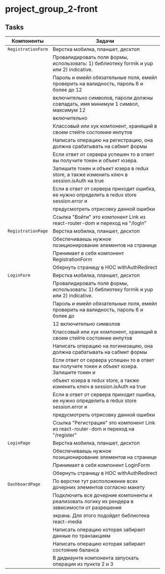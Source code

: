 # project_group_2-front

## Tasks

| Компоненты         | Задачи                                                                                         |
| ------------------ | ---------------------------------------------------------------------------------------------- |
| `RegistrationForm` | Верстка мобилка, планшет, десктоп                                                              |
|                    | Провалидировать поля формы, использовать: 1) библиотеку formik и yup или 2) indicative.        |
|                    | Пароль и емейл обязательные поля, емейл проверить на валидность, пароль 6 и более до 12        |
|                    | включительно символов, пароли должны совпадать, имя минимум 1 символ, максимум 12              |
|                    | включительно                                                                                   |
|                    | Классовый или хук компонент, хранящий в своем стейте состояние инпутов                         |
|                    | Написать операцию на регистрацию, она должна срабатывать на сабмит формы                       |
|                    | Если ответ от сервера успешен то в ответ вы получите токен и объект юзера.                     |
|                    | Запишите токен и объект юзера в redux store, а также изменить ключ в session.isAuth на true    |
|                    | Если в ответ от сервера приходит ошибка, ее нужно определить в redux store session.error и     |
|                    | предусмотреть отрисовку данной ошибки                                                          |
|                    | Ссылка "Войти" это компонент Link из react-router-dom и переход на "/login"                    |
| `RegistrationPage` | Верстка мобилка, планшет, десктоп                                                              |
|                    | Обеспечиваешь нужное позиционирование элементов на странице                                    |
|                    | Принимает в себя компонент RegistrationForm                                                    |
|                    | Обернуть страницу в HOC withAuthRedirect                                                       |
| `LoginForm`        | Верстка мобилка, планшет, десктоп                                                              |
|                    | Провалидировать поля формы, использовать: 1) библиотеку formik и yup или 2) indicative.        |
|                    | Пароль и емейл обязательные поля, емейл проверить на валидность, пароль 6 и более до           |
|                    | 12 включительно символов                                                                       |
|                    | Классовый или хук компонент, хранящий в своем стейте состояние инпутов                         |
|                    | Написать операцию на логинизацию, она должна срабатывать на сабмит формы                       |
|                    | Если ответ от сервера успешен то в ответ вы получите токен и объект юзера. Запишите токен и    |
|                    | объект юзера в redux store, а также изменить ключ в session.isAuth на true                     |
|                    | Если в ответ от сервера приходит ошибка, ее нужно определить в redux store session.error и     |
|                    | предусмотреть отрисовку данной ошибки                                                          |
|                    | Ссылка "Регистрация" это компонент Link из react-router-dom и переход на "/register"           |
| `LoginPage`        | Верстка мобилка, планшет, десктоп                                                              |
|                    | Обеспечиваешь нужное позиционирование элементов на странице                                    |
|                    | Принимает в себя компонент LoginForm                                                           |
|                    | Обернуть страницу в HOC withAuthRedirect                                                       |
| `DashboardPage`    | По верстке тут расположение всех дочерних элементов согласно макету                            |
|                    | Подключить все дочерние компоненты и реализовать логику их рендера в зависимости от разрешения |
|                    | экрана. Для этого подойдет библиотека react-media                                              |
|                    | Написать операцию которая забирает данные по транзакциям                                       |
|                    | Написать операцию которая забирает состояние баланса                                           |
|                    | В дидмаунте компонента запускать операции из пункта 2 и 3                                      |
